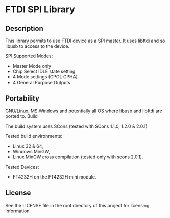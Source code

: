 # FTDI SPI Library
## Description

This library permits to use FTDI device as a SPI master. It uses libftdi and so libusb to access to the device.

SPI Supported Modes:
 * Master Mode only
 * Chip Select IDLE state setting
 * 4 Mode settings (CPOL CPHA)
 * 4 General Purpose Outputs 

## Portability

GNU/Linux, MS Windows and potentially all OS where libusb and libftdi are ported to.
Build

The build system uses SCons (tested with SCons 1.1.0, 1.2.0 & 2.0.1)

Tested build environments:

 * Linux 32 & 64,
 * Windows MinGW,
 * Linux MinGW cross compilation (tested only with scons 2.0.1). 

Tested Devices:

 * FT4232H on the FT4232H mini module. 

## License

See the LICENSE file in the root directory of this project for licensing information.


